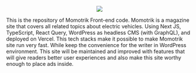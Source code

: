 <p align="center"><img src="https://user-images.githubusercontent.com/27177332/115343675-7f8dba00-a1d6-11eb-9fd6-d87703f3f755.png" /></p>

This is the repository of Momotrik Front-end code.
Momotrik is a magazine site that covers all related topics about electric vehicles.
Using Next JS, TypeScript, React Query, WordPress as headless CMS (with GraphQL), and deployed on Vercel. This tech stacks make it possible to make Momotrik site run very fast.
While keep the convenience for the writer in WordPress environment. This site will be maintained and improved with features that will give readers better user experiences and also make this site worthy enough to place ads inside.
